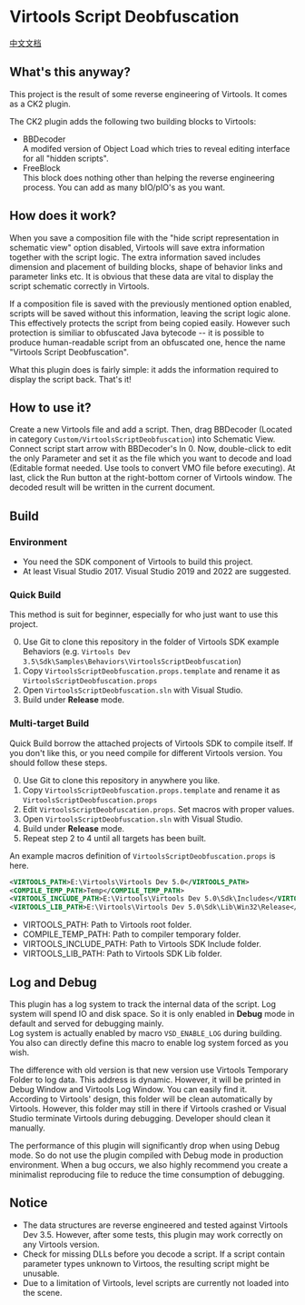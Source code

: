 # Virtools Script Deobfuscation

[中文文档](README_ZH.md)

## What's this anyway?

This project is the result of some reverse engineering of Virtools.
It comes as a CK2 plugin.

The CK2 plugin adds the following two building blocks to Virtools:
 - BBDecoder  
 A modifed version of Object Load which tries to reveal editing
 interface for all "hidden scripts".
 - FreeBlock  
 This block does nothing other than helping the reverse engineering
 process. You can add as many bIO/pIO's as you want.

## How does it work?

When you save a composition file with the "hide script representation
in schematic view" option disabled, Virtools will save extra
information together with the script logic. The extra information saved
includes  dimension and placement of building blocks, shape of behavior
links and parameter links etc. It is obvious that these data are vital
to display the script schematic correctly in Virtools.

If a composition file is saved with the previously mentioned option
enabled, scripts will be saved without this information, leaving the
script logic alone. This effectively protects the script from being
copied easily. However such protection is similiar to obfuscated Java
bytecode -- it is possible to produce human-readable script from an
obfuscated one, hence the name "Virtools Script Deobfuscation".

What this plugin does is fairly simple: it adds the information required
to display the script back. That's it!

## How to use it?

Create a new Virtools file and add a script. Then, drag BBDecoder
(Located in category `Custom/VirtoolsScriptDeobfuscation`) into
Schematic View. Connect script start arrow with BBDecoder's In 0.
Now, double-click to edit the only Parameter and set it as the file
which you want to decode and load (Editable format needed. Use tools
to convert VMO file before executing). At last, click the Run button
at the right-bottom corner of Virtools window. The decoded result
will be written in the current document.

## Build

### Environment

* You need the SDK component of Virtools to build this project.
* At least Visual Studio 2017. Visual Studio 2019 and 2022 are suggested.

### Quick Build

This method is suit for beginner, especially for who just want to use
this project.

0. Use Git to clone this repository in the folder of Virtools SDK 
example Behaviors (e.g. 
`Virtools Dev 3.5\Sdk\Samples\Behaviors\VirtoolsScriptDeobfuscation`)
1. Copy `VirtoolsScriptDeobfuscation.props.template` and rename it
as `VirtoolsScriptDeobfuscation.props`
2. Open `VirtoolsScriptDeobfuscation.sln` with Visual Studio.
3. Build under **Release** mode.

### Multi-target Build

Quick Build borrow the attached projects of Virtools SDK to
compile itself. If you don't like this, or you need compile for
different Virtools version. You should follow these steps.

0. Use Git to clone this repository in anywhere you like.
1. Copy `VirtoolsScriptDeobfuscation.props.template` and rename it
as `VirtoolsScriptDeobfuscation.props`
2. Edit `VirtoolsScriptDeobfuscation.props`. Set macros with
proper values.
3. Open `VirtoolsScriptDeobfuscation.sln` with Visual Studio.
4. Build under **Release** mode.
5. Repeat step 2 to 4 until all targets has been built.

An example macros definition of `VirtoolsScriptDeobfuscation.props`
is here.

```xml
<VIRTOOLS_PATH>E:\Virtools\Virtools Dev 5.0</VIRTOOLS_PATH>
<COMPILE_TEMP_PATH>Temp</COMPILE_TEMP_PATH>
<VIRTOOLS_INCLUDE_PATH>E:\Virtools\Virtools Dev 5.0\Sdk\Includes</VIRTOOLS_INCLUDE_PATH>
<VIRTOOLS_LIB_PATH>E:\Virtools\Virtools Dev 5.0\Sdk\Lib\Win32\Release</VIRTOOLS_LIB_PATH>
```

* VIRTOOLS_PATH: Path to Virtools root folder.
* COMPILE_TEMP_PATH: Path to compiler temporary folder.
* VIRTOOLS_INCLUDE_PATH: Path to Virtools SDK Include folder.
* VIRTOOLS_LIB_PATH: Path to Virtools SDK Lib folder.

## Log and Debug

This plugin has a log system to track the internal data of the script.
Log system will spend IO and disk space. So it is only enabled in
**Debug** mode in default and served for debugging mainly.  
Log system is actually enabled by macro `VSD_ENABLE_LOG` during
building. You also can directly define this macro to enable log system
forced as you wish.

The difference with old version is that new version use Virtools
Temporary Folder to log data. This address is dynamic. However, it
will be printed in Debug Window and Virtools Log Window. You
can easily find it.  
According to Virtools' design, this folder will be clean
automatically by Virtools. However, this folder may still in there if
Virtools crashed or Visual Studio terminate Virtools during debugging.
Developer should clean it manually.

The performance of this plugin will significantly drop when using Debug
mode. So do not use the plugin compiled with Debug mode in production
environment. When a bug occurs, we also highly recommend you create a
minimalist reproducing file to reduce the time consumption of debugging.

## Notice

- The data structures are reverse engineered and tested against Virtools
Dev 3.5. However, after some tests, this plugin may work correctly on
any Virtools version.
- Check for missing DLLs before you decode a script. If a script contain
parameter types unknown to Virtoos, the resulting script might be
unusable.
- Due to a limitation of Virtools, level scripts are currently not
loaded into the scene.
